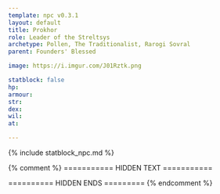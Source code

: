 ```yaml
---
template: npc v0.3.1
layout: default
title: Prokhor
role: Leader of the Streltsys
archetype: Pollen, The Traditionalist, Rarogi Sovral
parent: Founders' Blessed

image: https://i.imgur.com/J01Rztk.png

statblock: false
hp: 
armour: 
str: 
dex: 
wil: 
at: 

---
```


{% include statblock_npc.md %}

{% comment %} =========== HIDDEN TEXT ===========

========== HIDDEN ENDS ========= {% endcomment %}
